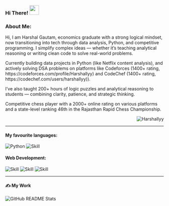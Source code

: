 ### Hi There! <img src="https://raw.githubusercontent.com/MartinHeinz/MartinHeinz/master/wave.gif" width="30px">

### About Me:  
<p > Hi, I am Harshal Gautam, economics graduate with a strong logical mindset, now transitioning into tech through data analysis, Python, and competitive programming. I simplify complex ideas — whether it’s teaching analytical reasoning or writing clean code to solve real-world problems. </p>

<p > Currently building data projects in Python (like Netflix content analysis), and actively solving DSA problems on platforms like Codeforces (1400+ rating, https://codeforces.com/profile/Harshallyy) and CodeChef (1400+ rating, https://codechef.com/users/harshallyy)). </p>

<p> I’ve also taught 200+ hours of logic puzzles and analytical reasoning to students — combining clarity, patience, and strategic thinking. </p>
<p> Competitive chess player with a 2000+ online rating on various platforms and a state-level ranking 46th in the Rajasthan Rapid Chess Championship. </p>
 
<p align="right"> <img src="https://komarev.com/ghpvc/?username=Harshallyy&label=Profile%20views&color=0e75b6&style=flat" alt="Harshallyy" /> </p>

<hr>

#### My favourite languages:  

![Python](https://img.shields.io/badge/python-%2314354C.svg?&style=for-the-badge&logo=python&logoColor=white)
![Skill](https://img.shields.io/badge/JavaScript-323330?style=for-the-badge&logo=javascript&logoColor=F7DF1E)

#### Web Development:

![Skill](https://img.shields.io/badge/React-20232A?style=for-the-badge&logo=react&logoColor=61DAFB)
![Skill](https://img.shields.io/badge/HTML5-E34F26?style=for-the-badge&logo=html5&logoColor=white)
![Skill](https://img.shields.io/badge/CSS3-1572B6?style=for-the-badge&logo=css3&logoColor=white)

<hr>

#### ✍ My Work
<img align="center" src="https://github-readme-stats.vercel.app/api?username=Harshallyy&show_icons=true&theme=radical" alt="GitHub README Stats" />

<br/>

